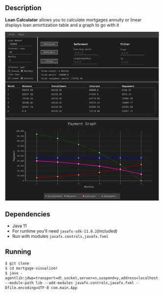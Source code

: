 ## Description

**Loan Calculator** allows you to calculate mortgages annuity or linear displays loan amortization table and a graph to go with it

![Image of Application](images/app-layout.png)

## Dependencies

- Java 11
- For runtime you'll need `javafx-sdk-11.0.2`(included)
- Run with modules `javafx.controls,javafx.fxml`

## Running
```
$ git clone
$ cd mortgage-visualizer
$ java -agentlib:jdwp=transport=dt_socket,server=n,suspend=y,address=localhost:38665 --module-path lib --add-modules javafx.controls,javafx.fxml -Dfile.encoding=UTF-8 com.main.App
```
